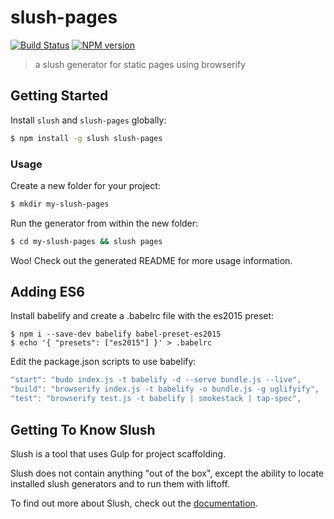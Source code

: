 # slush-pages

[![Build Status](https://secure.travis-ci.org/ahdinosaur/slush-pages.png?branch=master)](https://travis-ci.org/ahdinosaur/slush-pages) [![NPM version](https://badge-me.herokuapp.com/api/npm/slush-pages.png)](http://badges.enytc.com/for/npm/slush-pages)

> a slush generator for static pages using browserify

## Getting Started

Install `slush` and `slush-pages` globally:

```bash
$ npm install -g slush slush-pages
```

### Usage

Create a new folder for your project:

```bash
$ mkdir my-slush-pages
```

Run the generator from within the new folder:

```bash
$ cd my-slush-pages && slush pages
```

Woo! Check out the generated README for more usage information.

## Adding ES6

Install babelify and create a .babelrc file with the es2015 preset:
```
$ npm i --save-dev babelify babel-preset-es2015
$ echo '{ "presets": ["es2015"] }' > .babelrc
```

Edit the package.json scripts to use babelify:

```javascript
"start": "budo index.js -t babelify -d --serve bundle.js --live",
"build": "browserify index.js -t babelify -o bundle.js -g uglifyify",
"test": "browserify test.js -t babelify | smokestack | tap-spec",                     
```

## Getting To Know Slush

Slush is a tool that uses Gulp for project scaffolding.

Slush does not contain anything "out of the box", except the ability to locate installed slush generators and to run them with liftoff.

To find out more about Slush, check out the [documentation](https://github.com/klei/slush).
